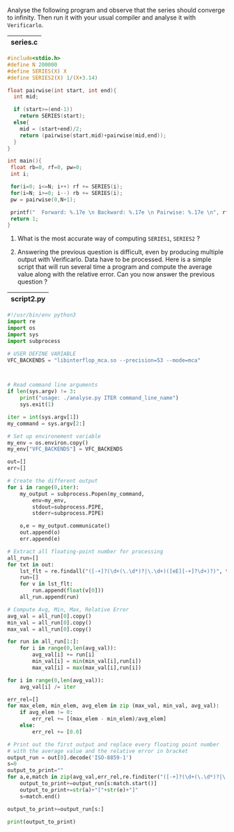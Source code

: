 Analyse the following program and observe that the series should converge to infinity.
Then run it with your usual compiler and analyse it with `Verificarlo`.

| series.c |
| -------- |
```C
#include<stdio.h>
#define N 200000
#define SERIES(X) X
#define SERIES2(X) 1/(X+3.14)

float pairwise(int start, int end){
  int mid;

  if (start>=(end-1))
    return SERIES(start);
  else{
    mid = (start+end)/2;
    return (pairwise(start,mid)+pairwise(mid,end));
  }
}

int main(){
 float rb=0, rf=0, pw=0;
 int i;

 for(i=0; i<=N; i++) rf += SERIES(i);
 for(i=N; i>=0; i--) rb += SERIES(i);
 pw = pairwise(0,N+1);

 printf("  Forward: %.17e \n Backward: %.17e \n Pairwise: %.17e \n", rf, rb, pw);
 return 1;
}
```
1. What is the most accurate way of computing `SERIES1`, `SERIES2` ?

2. Answering the previous question is difficult, even by producing multiple output with Verificarlo. Data have to be processed. Here is a simple script that will run several time a program and compute the average value along with the relative error. Can you now answer the previous question ?


| script2.py |
| -------- |
```Python
#!/usr/bin/env python3
import re
import os
import sys
import subprocess

# USER DEFINE VARIABLE
VFC_BACKENDS = "libinterflop_mca.so --precision=53 --mode=mca"



# Read command line arguments
if len(sys.argv) != 3:
    print("usage: ./analyse.py ITER command_line_name")
    sys.exit(1)

iter = int(sys.argv[1])
my_command = sys.argv[2:]

# Set up environement variable
my_env = os.environ.copy()
my_env["VFC_BACKENDS"] = VFC_BACKENDS

out=[]
err=[]

# Create the different output
for i in range(0,iter):
    my_output = subprocess.Popen(my_command,
        env=my_env,
        stdout=subprocess.PIPE,
        stderr=subprocess.PIPE)

    o,e = my_output.communicate()
    out.append(o)
    err.append(e)

# Extract all floating-point number for processing
all_run=[]
for txt in out:
    lst_flt = re.findall("([-+]?(\d+(\.\d*)?|\.\d+)([eE][-+]?\d+)?)", txt.decode('ISO-8859-1'))
    run=[]
    for v in lst_flt:
        run.append(float(v[0]))
    all_run.append(run)

# Compute Avg, Min, Max, Relative Error
avg_val = all_run[0].copy()
min_val = all_run[0].copy()
max_val = all_run[0].copy()

for run in all_run[1:]:
    for i in range(0,len(avg_val)):
        avg_val[i] += run[i]
        min_val[i] = min(min_val[i],run[i])
        max_val[i] = max(max_val[i],run[i])

for i in range(0,len(avg_val)):
    avg_val[i] /= iter

err_rel=[]
for max_elem, min_elem, avg_elem in zip (max_val, min_val, avg_val):
    if avg_elem != 0:
        err_rel += [(max_elem - min_elem)/avg_elem]
    else:
        err_rel += [0.0]

# Print out the first output and replace every floating point number
# with the average value and the relative error in bracket
output_run = out[0].decode('ISO-8859-1')
s=0
output_to_print=""
for a,e,match in zip(avg_val,err_rel,re.finditer("([-+]?(\d+(\.\d*)?|\.\d+)([eE][-+]?\d+)?)",output_run)):
    output_to_print+=output_run[s:match.start()]
    output_to_print+=str(a)+"["+str(e)+"]"
    s=match.end()

output_to_print+=output_run[s:]

print(output_to_print)
```

